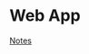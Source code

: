 # Web App

[Notes](https://efficient-sloth-d85.notion.site/Go-React-Na-Pr-tica-2fe483469a9b47eb93f23e97eef3939e)
